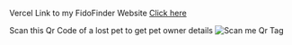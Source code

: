 Vercel Link to my FidoFinder Website
[Click here](https://fidofinder-frontend.vercel.app/)

Scan this Qr Code of a lost pet to get pet owner details
![Scan me Qr Tag](https://github.com/user-attachments/assets/54bd850b-fe23-4082-b88a-6cf553739c62)
